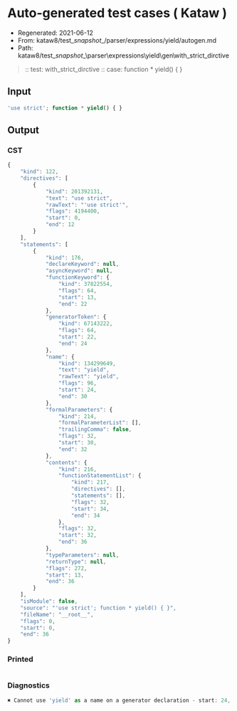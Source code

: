 # Auto-generated test cases ( Kataw )
- Regenerated: 2021-06-12
- From: kataw8/test\__snapshot__/parser/expressions/yield/autogen.md
- Path: kataw8/test\__snapshot__\parser\expressions\yield\gen\with_strict_dirctive
> :: test: with_strict_dirctive
> :: case: function * yield() { }
## Input

`````js
'use strict'; function * yield() { }
`````
## Output

### CST

```javascript
{
    "kind": 122,
    "directives": [
        {
            "kind": 201392131,
            "text": "use strict",
            "rawText": "'use strict'",
            "flags": 4194400,
            "start": 0,
            "end": 12
        }
    ],
    "statements": [
        {
            "kind": 176,
            "declareKeyword": null,
            "asyncKeyword": null,
            "functionKeyword": {
                "kind": 37822554,
                "flags": 64,
                "start": 13,
                "end": 22
            },
            "generatorToken": {
                "kind": 67143222,
                "flags": 64,
                "start": 22,
                "end": 24
            },
            "name": {
                "kind": 134299649,
                "text": "yield",
                "rawText": "yield",
                "flags": 96,
                "start": 24,
                "end": 30
            },
            "formalParameters": {
                "kind": 214,
                "formalParameterList": [],
                "trailingComma": false,
                "flags": 32,
                "start": 30,
                "end": 32
            },
            "contents": {
                "kind": 216,
                "functionStatementList": {
                    "kind": 217,
                    "directives": [],
                    "statements": [],
                    "flags": 32,
                    "start": 34,
                    "end": 34
                },
                "flags": 32,
                "start": 32,
                "end": 36
            },
            "typeParameters": null,
            "returnType": null,
            "flags": 272,
            "start": 13,
            "end": 36
        }
    ],
    "isModule": false,
    "source": "'use strict'; function * yield() { }",
    "fileName": "__root__",
    "flags": 0,
    "start": 0,
    "end": 36
}
```

### Printed

```javascript

```

### Diagnostics

```javascript
✖ Cannot use 'yield' as a name on a generator declaration - start: 24, end: 30

```

